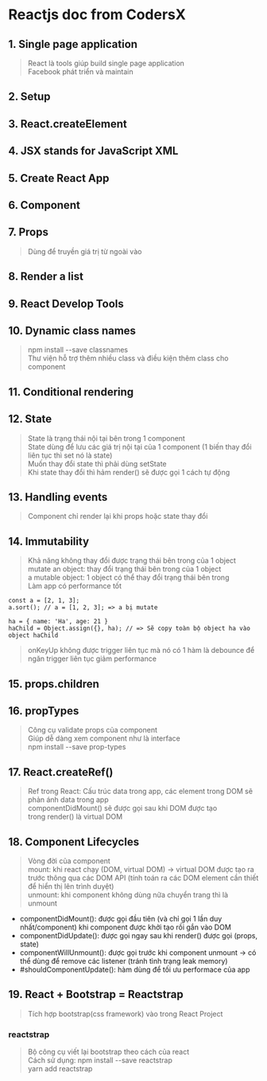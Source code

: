 # Reactjs doc from CodersX

## 1. Single page application
> React là tools giúp build single page application  
Facebook phát triển và maintain

## 2. Setup

## 3. React.createElement

## 4. JSX stands for JavaScript XML

## 5. Create React App

## 6. Component

## 7. Props
> Dùng để truyền giá trị từ ngoài vào

## 8. Render a list

## 9. React Develop Tools

## 10. Dynamic class names
> npm install --save classnames  
> Thư viện hỗ trợ thêm nhiều class và điều kiện thêm class cho component

## 11. Conditional rendering

## 12. State
> State là trạng thái nội tại bên trong 1 component  
> State dùng để lưu các giá trị nội tại của 1 component (1 biến thay đổi liên tục thì set nó là state)  
> Muốn thay đổi state thì phải dùng setState   
> Khi state thay đổi thì hảm render() sẽ được gọi 1 cách tự động  

## 13. Handling events
> Component chỉ render lại khi props hoặc state thay đổi

## 14. Immutability
> Khả năng không thay đổi được trạng thái bên trong của 1 object  
> mutate an object: thay đổi trạng thái bên trong của 1 object  
> a mutable object: 1 object có thể thay đổi trạng thái bên trong  
> Làm app có performance tốt
<pre><code>const a = [2, 1, 3];
a.sort(); // a = [1, 2, 3]; => a bị mutate
</code></pre>
<pre><code>ha = { name: 'Ha', age: 21 }
haChild = Object.assign({}, ha); // => Sẽ copy toàn bộ object ha vào object haChild
</code></pre>

> onKeyUp không được trigger liên tục mà nó có 1 hàm là debounce để ngăn trigger liên tục giảm performance

## 15. props.children

## 16. propTypes
> Công cụ validate props của component  
> Giúp dễ dàng xem component như là interface  
> npm install --save prop-types

## 17. React.createRef()
> Ref trong React: Cấu trúc data trong app, các element trong DOM sẽ phản ánh data trong app  
componentDidMount() sẽ được gọi sau khi DOM được tạo  
trong render() là virtual DOM

## 18. Component Lifecycles
> Vòng đời của component  
> mount: khi react chạy (DOM, virtual DOM) -> virtual DOM được tạo ra trước thông qua các DOM API (tính toán ra các DOM element cần thiết để hiển thị lên trình duyệt)  
unmount: khi component không dùng nữa chuyển trang thì là unmount  

- componentDidMount(): được gọi đầu tiên (và chỉ gọi 1 lần duy nhất/component) khi component được khởi tạo rồi gắn vào DOM
- componentDidUpdate(): được gọi ngay sau khi render() được gọi (props, state)  
- componentWillUnmount(): được gọi trước khi component unmount -> có thể dùng để remove các listener (tránh tình trạng leak memory)
- #shouldComponentUpdate(): hàm dùng để tối ưu performace của app

## 19. React + Bootstrap = Reactstrap
> Tích hợp bootstrap(css framework) vào trong React Project
### reactstrap
> Bộ công cụ viết lại bootstrap theo cách của react  
Cách sử dụng: npm install --save reactstrap  
yarn add reactstrap  
